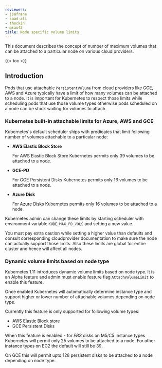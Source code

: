 ```yaml
---
reviewers:
- jsafrane
- saad-ali
- thockin
- msau42
title: Node specific volume limits
---
```


This document describes the concept of number of maximum volumes that can be attached
to a particular node on various cloud providers.

{{< toc >}}

## Introduction

Pods that use attachable `PersistentVolume` from cloud providers like GCE, AWS and Azure
typically have a limit of how many volumes can be attached to a node. It is important
for Kubernetes to respect those limits while scheduling pods that use those volume types
otherwise pods scheduled on a node can be stuck waiting for volumes to attach.

### Kubernetes built-in attachable limits for Azure, AWS and GCE

Kubernetes's default scheduler ships with predicates that limit following
number of volumes attachable to a particular node:

- **AWS Elastic Block Store**

  For AWS Elastic Block Store Kubernetes permits only 39 volumes to be attached to a node.
- **GCE-PD**

  For GCE Persistent Disks Kubernetes permits only 16 volumes to be attached to a node.
  
- **Azure Disk**

  For Azure Disks Kubernetes permits only 16 volumes to be attached to a node.

Kubernetes admin can change these limits by starting scheduler with environment variable
`KUBE_MAX_PD_VOLS` and setting a new value.

You must pay extra caution while setting a higher value than defaults and consult corresponding
cloudprovider documentation to make sure the node can actually support those limits. Also these limits
are global for entire cluster and hence will affect all nodes.

### Dynamic volume limits based on node type

Kubernetes 1.11 introduces dynamic volume limits based on node type. It is an Alpha feature and admin
must enable feature flag `AttachVolumeLimit` to enable this feature.

Once enabled Kubernetes will automatically determine instance type and support higher or lower
number of attachable volumes depending on node type.

Currently this feature is only supported for following volume types:

- AWS Elastic Block store
- GCE Persistent Disks

When this feature is enabled - for *EBS* disks on M5/C5 instance types Kubernetes will permit only
25 volumes to be attached to a node. For other instance types on EC2 the default will still be 39.

On GCE this will permit upto 128 persistent disks to be attached to a node depending on node type. 



